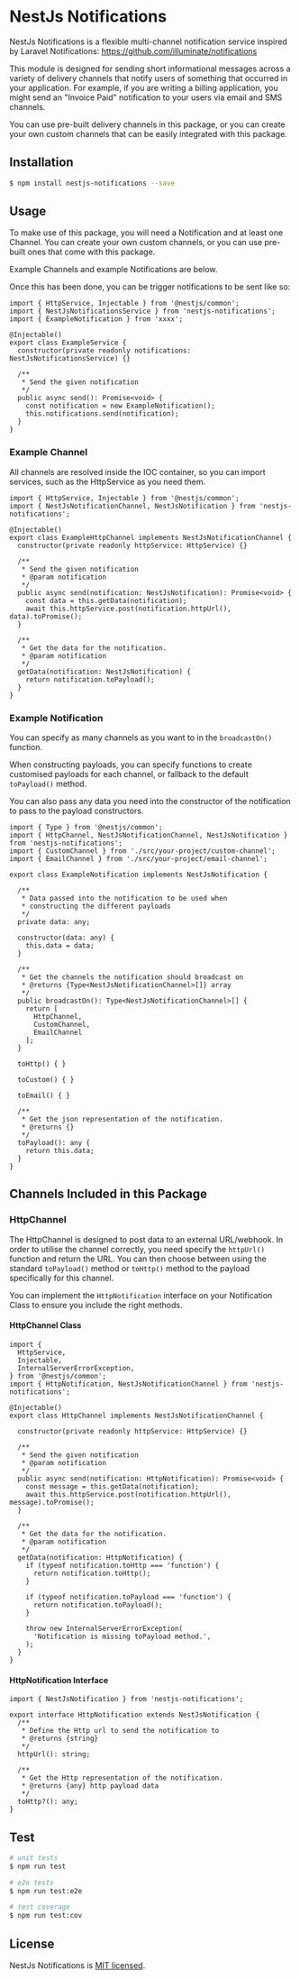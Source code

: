 # NestJs Notifications

NestJs Notifications is a flexible multi-channel notification service inspired by Laravel Notifications: https://github.com/illuminate/notifications

This module is designed for sending short informational messages across a variety of delivery channels that notify users of something that occurred in your application. For example, if you are writing a billing application, you might send an "Invoice Paid" notification to your users via email and SMS channels.

You can use pre-built delivery channels in this package, or you can create your own custom channels that can be easily integrated with this package.

## Installation

```bash
$ npm install nestjs-notifications --save
```

## Usage

To make use of this package, you will need a Notification and at least one Channel. You can create your own custom channels, or you can use pre-built ones that come with this package.

Example Channels and example Notifications are below.

Once this has been done, you can be trigger notifications to be sent like so:

```
import { HttpService, Injectable } from '@nestjs/common';
import { NestJsNotificationsService } from 'nestjs-notifications';
import { ExampleNotification } from 'xxxx';

@Injectable()
export class ExampleService {
  constructor(private readonly notifications: NestJsNotificationsService) {}

  /**
   * Send the given notification
   */
  public async send(): Promise<void> {
    const notification = new ExampleNotification();
    this.notifications.send(notification);
  }
}
```

### Example Channel

All channels are resolved inside the IOC container, so you can import services, such as the HttpService as you need them.

```
import { HttpService, Injectable } from '@nestjs/common';
import { NestJsNotificationChannel, NestJsNotification } from 'nestjs-notifications';

@Injectable()
export class ExampleHttpChannel implements NestJsNotificationChannel {
  constructor(private readonly httpService: HttpService) {}

  /**
   * Send the given notification
   * @param notification
   */
  public async send(notification: NestJsNotification): Promise<void> {
    const data = this.getData(notification);
    await this.httpService.post(notification.httpUrl(), data).toPromise();
  }

  /**
   * Get the data for the notification.
   * @param notification
   */
  getData(notification: NestJsNotification) {
    return notification.toPayload();
  }
}
```

### Example Notification

You can specify as many channels as you want to in the `broadcastOn()` function.

When constructing payloads, you can specify functions to create customised payloads for each channel, or fallback to the default `toPayload()` method.

You can also pass any data you need into the constructor of the notification to pass to the payload constructors.

```
import { Type } from '@nestjs/common';
import { HttpChannel, NestJsNotificationChannel, NestJsNotification } from 'nestjs-notifications';
import { CustomChannel } from './src/your-project/custom-channel';
import { EmailChannel } from './src/your-project/email-channel';

export class ExampleNotification implements NestJsNotification {

  /**
   * Data passed into the notification to be used when
   * constructing the different payloads
   */
  private data: any;

  constructor(data: any) {
    this.data = data;
  }

  /**
   * Get the channels the notification should broadcast on
   * @returns {Type<NestJsNotificationChannel>[]} array
   */
  public broadcastOn(): Type<NestJsNotificationChannel>[] {
    return [
      HttpChannel,
      CustomChannel,
      EmailChannel
    ];
  }

  toHttp() { }

  toCustom() { }

  toEmail() { }

  /**
   * Get the json representation of the notification.
   * @returns {}
   */
  toPayload(): any {
    return this.data;
  }
}
```

## Channels Included in this Package

### HttpChannel

The HttpChannel is designed to post data to an external URL/webhook. In order to utilise the channel correctly, you need specify the `httpUrl()` function and return the URL. You can then choose between using the standard `toPayload()` method or `toHttp()` method to the payload specifically for this channel.

You can implement the `HttpNotification` interface on your Notification Class to ensure you include the right methods.

#### HttpChannel Class

```
import {
  HttpService,
  Injectable,
  InternalServerErrorException,
} from '@nestjs/common';
import { HttpNotification, NestJsNotificationChannel } from 'nestjs-notifications';

@Injectable()
export class HttpChannel implements NestJsNotificationChannel {

  constructor(private readonly httpService: HttpService) {}

  /**
   * Send the given notification
   * @param notification
   */
  public async send(notification: HttpNotification): Promise<void> {
    const message = this.getData(notification);
    await this.httpService.post(notification.httpUrl(), message).toPromise();
  }

  /**
   * Get the data for the notification.
   * @param notification
   */
  getData(notification: HttpNotification) {
    if (typeof notification.toHttp === 'function') {
      return notification.toHttp();
    }

    if (typeof notification.toPayload === 'function') {
      return notification.toPayload();
    }

    throw new InternalServerErrorException(
      'Notification is missing toPayload method.',
    );
  }
}
```

#### HttpNotification Interface

```
import { NestJsNotification } from 'nestjs-notifications';

export interface HttpNotification extends NestJsNotification {
  /**
   * Define the Http url to send the notification to
   * @returns {string}
   */
  httpUrl(): string;

  /**
   * Get the Http representation of the notification.
   * @returns {any} http payload data
   */
  toHttp?(): any;
}
```

## Test

```bash
# unit tests
$ npm run test

# e2e tests
$ npm run test:e2e

# test coverage
$ npm run test:cov
```

## License

NestJs Notifications is [MIT licensed](LICENSE).
